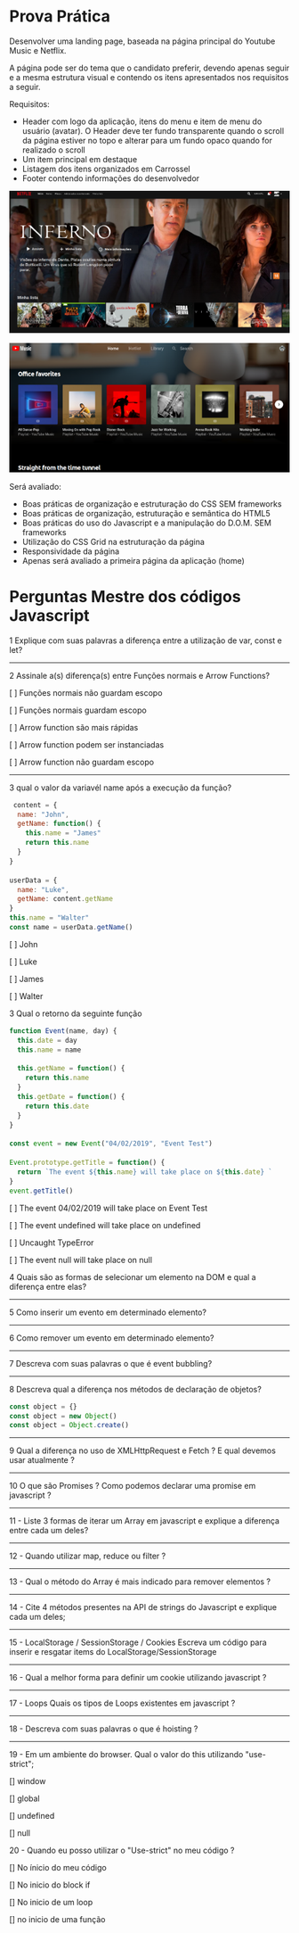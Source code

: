# Prova Prática

Desenvolver uma landing page, baseada na página principal do Youtube  Music e Netflix.

A página pode ser do tema que o candidato preferir, devendo apenas seguir e a mesma estrutura visual e contendo os itens apresentados nos requisitos a seguir.

Requisitos:

- Header com logo da aplicação, itens do menu e item de menu do usuário (avatar). O Header deve ter fundo transparente quando o scroll da página estiver no topo e alterar para um fundo opaco quando for realizado o 	scroll
-   Um item principal em destaque
-   Listagem dos itens organizados em Carrossel
-   Footer contendo informações do desenvolvedor

![Netflix](imgs/netflix.png)

![Youtube Music](imgs/yt-music.png)

Será avaliado:

-   Boas práticas de organização e estruturação do CSS SEM frameworks
-   Boas práticas de organização, estruturação e semântica do HTML5    
-   Boas práticas do uso do Javascript e a manipulação do D.O.M.  SEM frameworks
-   Utilização do CSS Grid na estruturação da página    
-   Responsividade da página    
-   Apenas será avaliado a primeira página da aplicação (home)


# Perguntas Mestre dos códigos Javascript

1 Explique com suas palavras a diferença entre a utilização de var, const e let?

--- 
2 Assinale a(s) diferença(s) entre Funções normais e Arrow Functions?

[ ] Funções normais não guardam escopo

[ ] Funções normais guardam escopo

[ ] Arrow function são mais rápidas

[ ] Arrow function podem ser instanciadas

[ ] Arrow function não guardam escopo 

---

3 qual o valor da variavél name após a execução da função?
```javascript
 content = {
  name: "John",
  getName: function() {
    this.name = "James"
    return this.name
  }
}

userData = {
  name: "Luke",
  getName: content.getName
}
this.name = "Walter"
const name = userData.getName()

```
[ ] John 

[ ] Luke

[ ] James

[ ] Walter


3 Qual o retorno da seguinte função 
```javascript
function Event(name, day) {
  this.date = day
  this.name = name

  this.getName = function() {
    return this.name
  }
  this.getDate = function() {
    return this.date
  }
}

const event = new Event("04/02/2019", "Event Test")

Event.prototype.getTitle = function() {
  return `The event ${this.name} will take place on ${this.date} `
}
event.getTitle()

```
[ ] The event 04/02/2019 will take place on Event Test

[ ] The event undefined will take place on undefined

[ ] Uncaught TypeError

[ ] The event null will take place on null



4 Quais são as formas de selecionar um elemento na DOM e qual a diferença entre elas? 

 --- 
5 Como inserir um evento em determinado elemento? 

 ---
6 Como remover um evento em determinado elemento?

---
7 Descreva com suas palavras o que é event bubbling?

--- 
8 Descreva qual a diferença nos métodos de declaração de objetos? 
```javascript
const object = {}
const object = new Object()
const object = Object.create()
```
--- 
 9 Qual a diferença no uso de XMLHttpRequest e Fetch ? E qual devemos usar atualmente ?

--- 

10 O que são Promises ? Como podemos declarar uma promise em javascript ? 

--- 

11 - Liste 3 formas de iterar um Array em javascript e explique a diferença entre cada um deles? 

---

12 - Quando utilizar map, reduce ou filter ? 

---

13 - Qual o método do Array é mais indicado para remover elementos ? 

---

14 - Cite 4 métodos presentes na API de strings do Javascript e explique cada um deles; 

---

15 - LocalStorage / SessionStorage / Cookies 
Escreva um código para inserir e resgatar items do LocalStorage/SessionStorage

---

16 - Qual a melhor forma para definir um cookie utilizando javascript ?

---

17 - Loops 
Quais os tipos de Loops existentes em javascript ?

---

18 - Descreva com suas palavras o que é hoisting ?

---

19 - Em um ambiente do browser. Qual o valor do this utilizando "use-strict";

[] window

[] global

[] undefined

[] null

20 - Quando eu posso utilizar o "Use-strict" no meu código ?

[] No ínicio do meu código

[] No inicio do block if

[] No inicio de um loop

[] no inicio de uma função 
